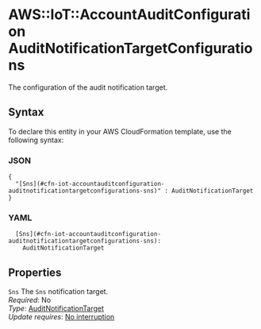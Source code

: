 # AWS::IoT::AccountAuditConfiguration AuditNotificationTargetConfigurations<a name="aws-properties-iot-accountauditconfiguration-auditnotificationtargetconfigurations"></a>

The configuration of the audit notification target\.

## Syntax<a name="aws-properties-iot-accountauditconfiguration-auditnotificationtargetconfigurations-syntax"></a>

To declare this entity in your AWS CloudFormation template, use the following syntax:

### JSON<a name="aws-properties-iot-accountauditconfiguration-auditnotificationtargetconfigurations-syntax.json"></a>

```
{
  "[Sns](#cfn-iot-accountauditconfiguration-auditnotificationtargetconfigurations-sns)" : AuditNotificationTarget
}
```

### YAML<a name="aws-properties-iot-accountauditconfiguration-auditnotificationtargetconfigurations-syntax.yaml"></a>

```
  [Sns](#cfn-iot-accountauditconfiguration-auditnotificationtargetconfigurations-sns):
    AuditNotificationTarget
```

## Properties<a name="aws-properties-iot-accountauditconfiguration-auditnotificationtargetconfigurations-properties"></a>

`Sns` <a name="cfn-iot-accountauditconfiguration-auditnotificationtargetconfigurations-sns"></a>
The `Sns` notification target\.  
_Required_: No  
_Type_: [AuditNotificationTarget](aws-properties-iot-accountauditconfiguration-auditnotificationtarget.md)  
_Update requires_: [No interruption](https://docs.aws.amazon.com/AWSCloudFormation/latest/UserGuide/using-cfn-updating-stacks-update-behaviors.html#update-no-interrupt)

